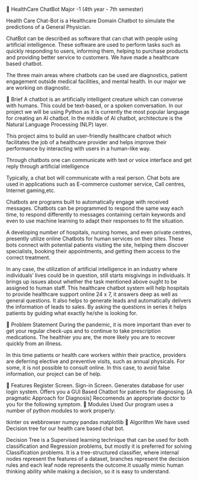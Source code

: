 🤖 HealthCare ChatBot
Major -1 (4th year - 7th semester)

Health Care Chat-Bot is a Healthcare Domain Chatbot to simulate the predictions of a General Physician.

ChatBot can be described as software that can chat with people using artificial intelligence. These software are used to perform tasks such as quickly responding to users, informing them,
helping to purchase products and providing better service to customers. We have made a healthcare based chatbot.

The three main areas where chatbots can be used are diagnostics, patient engagement outside medical facilities, and mental health. In our major we are working on diagnostic.

📃 Brief
A chatbot is an artificially intelligent creature which can converse with humans. This could be text-based, or a spoken conversation. In our project we will be using Python as
it is currently the most popular language for creating an AI chatbot. In the middle of AI chatbot, architecture is the Natural Language Processing (NLP) layer.

This project aims to build an user-friendly healthcare chatbot which facilitates the job of a healthcare provider and helps improve their performance by interacting with users in a human-like way.

Through chatbots one can communicate with text or voice interface and get reply through artificial intelligence

Typically, a chat bot will communicate with a real person. Chat bots are used in applications such as E-commerce customer service, Call centres, Internet gaming,etc.

Chatbots are programs built to automatically engage with received messages. Chatbots can be programmed to respond the same way each time, to respond differently to messages containing certain keywords and 
even to use machine learning to adapt their responses to fit the situation.

A developing number of hospitals, nursing homes, and even private centres, presently utilize online Chatbots for human services on their sites. These bots connect with potential patients visiting the site,
helping them discover specialists, booking their appointments, and getting them access to the correct treatment.

In any case, the utilization of artificial intelligence in an industry where individuals’ lives could be in question, still starts misgivings in individuals. 
It brings up issues about whether the task mentioned above ought to be assigned to human staff. This healthcare chatbot system will help hospitals to provide healthcare support online 24 x 7, 
it answers deep as well as general questions. It also helps to generate leads and automatically delivers the information of leads to sales.
By asking the questions in series it helps patients by guiding what exactly he/she is looking for.

📜 Problem Statement
During the pandemic, it is more important than ever to get your regular check-ups and to continue to take prescription medications. 
The healthier you are, the more likely you are to recover quickly from an illness.

In this time patients or health care workers within their practice, providers are deferring elective and preventive visits, such as annual physicals. 
For some, it is not possible to consult online. In this case, to avoid false information, our project can be of help.

📇 Features
Register Screen.
Sign-in Screen.
Generates database for user login system.
Offers you a GUI Based Chatbot for patients for diagnosing. [A pragmatic Approach for Diagnosis]
Reccomends an appropriate doctor to you for the following symptom.
📜 Modules Used
Our program uses a number of python modules to work properly:

tkinter
os
webbrowser
numpy
pandas
matplotlib
📃 Algorithm
We have used Decision tree for our health care based chat bot.

Decision Tree is a Supervised learning technique that can be used for both classification and Regression problems, but mostly it is preferred for solving Classification problems. It is a tree-structured classifier, where internal nodes represent the features of a dataset, branches represent the decision rules and each leaf node represents the outcome.It usually mimic human thinking ability while making a decision, so it is easy to understand.
